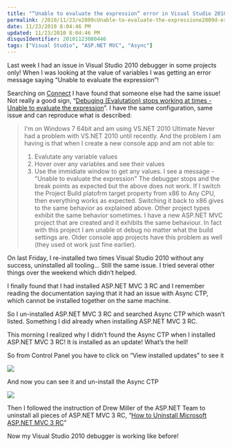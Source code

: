 ```yaml
---
title: "“Unable to evaluate the expression” error in Visual Studio 2010 debugger"
permalink: /2010/11/23/e2809cUnable-to-evaluate-the-expressione2809d-error-in-Visual-Studio-2010-debugger/
date: 11/23/2010 8:04:46 PM
updated: 11/23/2010 8:04:46 PM
disqusIdentifier: 20101123080446
tags: ["Visual Studio", "ASP.NET MVC", "Async"]
---
```

Last week I had an issue in Visual Studio 2010 debugger in some projects only! When I was looking at the value of variables I was getting an error message saying “Unable to evaluate the expression”!

Searching on [Connect](https://connect.microsoft.com/) I have found that someone else had the same issue! Not really a good sign, “[Debuging (Evalutation) stops working at times - Unable to evaluate the expression](https://connect.microsoft.com/VisualStudio/feedback/details/622525/debuging-evalutation-stops-working-at-times-unable-to-evaluate-the-expression)”. I have the same configuration, same issue and can reproduce what is described:
<!-- more -->

> I'm on Windows 7 64bit and am using VS.NET 2010 Ultimate
> Never had a problem with VS.NET 2010 until recently. And the problem I am having is that when I create a new console app and am not able to:
> 1. Evalutate any variable values
> 2. Hover over any variables and see their values
> 3. Use the immidiate window to get any values. I see a message -"Unable to evaluate the expression"
> The debugger stops and the break points as expected but the above does not work.
> If I switch the Project Build platofrm target property from x86 to Any CPU, then everything works as expected. Switching it back to x86 gives to the same behavior as explained above.
> Other project types exhibit the same behavior sometimes. I have a new ASP.NET MVC project that are created and it exhibits the same behaviour. In fact with this project I am unable ot debug no matter what the build settings are.
> Older console app projects have this problem as well (they used ot work just fine earlier).

On last Friday, I re-installed two times Visual Studio 2010 without any success, uninstalled all tooling… Still the same issue. I tried several other things over the weekend which didn’t helped.

I finally found that I had installed ASP.NET MVC 3 RC and I remember reading the documentation saying that it had an issue with Async CTP, which cannot be installed together on the same machine.

So I un-installed ASP.NET MVC 3 RC and searched Async CTP which wasn’t listed. Something I did already when installing ASP.NET MVC 3 RC.

This morning I realized why I didn’t found the Async CTP when I installed ASP.NET MVC 3 RC! It is installed as an update! What’s the hell!

So from Control Panel you have to click on “View installed updates” to see it

![](http://farm5.static.flickr.com/4092/5201198234_cdc5eca598_o.png)

And now you can see it and un-install the Async CTP

![](http://farm5.static.flickr.com/4090/5201200424_f0cd50966e_o.png)

Then I followed the instruction of Drew Miller of the ASP.NET Team to uninstall all pieces of ASP.NET MVC 3 RC, “[How to Uninstall Microsoft ASP.NET MVC 3 RC](http://drew-prog.blogspot.com/2010/11/how-to-uninstall-microsoft-aspnet-mvc-3.html)”

Now my Visual Studio 2010 debugger is working like before!
